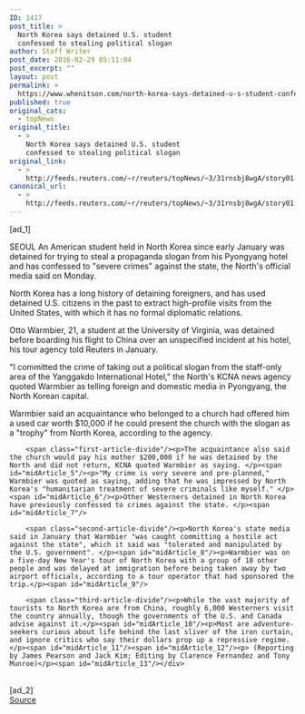 ```yaml
---
ID: 1417
post_title: >
  North Korea says detained U.S. student
  confessed to stealing political slogan
author: Staff Writer
post_date: 2016-02-29 05:11:04
post_excerpt: ""
layout: post
permalink: >
  https://www.whenitson.com/north-korea-says-detained-u-s-student-confessed-to-stealing-political-slogan/
published: true
original_cats:
  - topNews
original_title:
  - >
    North Korea says detained U.S. student
    confessed to stealing political slogan
original_link:
  - >
    http://feeds.reuters.com/~r/reuters/topNews/~3/31rnsbj8wgA/story01.htm
canonical_url:
  - >
    http://feeds.reuters.com/~r/reuters/topNews/~3/31rnsbj8wgA/story01.htm
---
```

 [ad_1]
<br><div id="articleText">
<span id="midArticle_start"/>

<span class="focusParagraph" readability="5"><p><span class="articleLocation">SEOUL</span> An American student held in North Korea since early January was detained for trying to steal a propaganda slogan from his Pyongyang hotel and has confessed to "severe crimes" against the state, the North's official media said on Monday.</p></span><span id="midArticle_0"/><p>North Korea has a long history of detaining foreigners, and has used detained U.S. citizens in the past to extract high-profile visits from the United States, with which it has no formal diplomatic relations.</p><span id="midArticle_1"/><p>Otto Warmbier, 21, a student at the University of Virginia, was detained before boarding his flight to China over an unspecified incident at his hotel, his tour agency told Reuters in January.</p><span id="midArticle_2"/><p>"I committed the crime of taking out a political slogan from the staff-only area of the Yanggakdo International Hotel," the North's KCNA news agency quoted Warmbier as telling foreign and domestic media in Pyongyang, the North Korean capital.</p><span id="midArticle_3"/><p>Warmbier said an acquaintance who belonged to a church had offered him a used car worth $10,000 if he could present the church with the slogan as a "trophy" from North Korea, according to the agency. </p><span id="midArticle_4"/>
        
        <span class="first-article-divide"/><p>The acquaintance also said the church would pay his mother $200,000 if he was detained by the North and did not return, KCNA quoted Warmbier as saying. </p><span id="midArticle_5"/><p>"My crime is very severe and pre-planned," Warmbier was quoted as saying, adding that he was impressed by North Korea's "humanitarian treatment of severe criminals like myself." </p><span id="midArticle_6"/><p>Other Westerners detained in North Korea have previously confessed to crimes against the state. </p><span id="midArticle_7"/>
        
        <span class="second-article-divide"/><p>North Korea's state media said in January that Warmbier "was caught committing a hostile act against the state", which it said was "tolerated and manipulated by the U.S. government". </p><span id="midArticle_8"/><p>Warmbier was on a five-day New Year's tour of North Korea with a group of 10 other people and was delayed at immigration before being taken away by two airport officials, according to a tour operator that had sponsored the trip.</p><span id="midArticle_9"/>
        
        <span class="third-article-divide"/><p>While the vast majority of tourists to North Korea are from China, roughly 6,000 Westerners visit the country annually, though the governments of the U.S. and Canada advise against it.</p><span id="midArticle_10"/><p>Most are adventure-seekers curious about life behind the last sliver of the iron curtain, and ignore critics who say their dollars prop up a repressive regime.</p><span id="midArticle_11"/><span id="midArticle_12"/><p> (Reporting by James Pearson and Jack Kim; Editing by Clarence Fernandez and Tony Munroe)</p><span id="midArticle_13"/></div>
<br>[ad_2]
<br><a href="http://feeds.reuters.com/~r/reuters/topNews/~3/31rnsbj8wgA/story01.htm">Source </a>